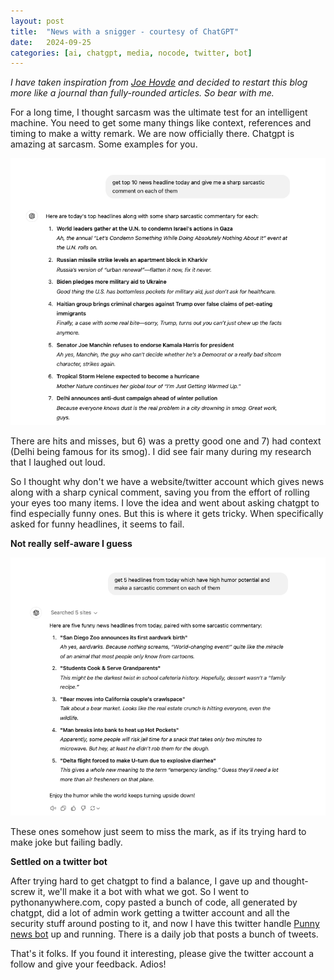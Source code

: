 ```yaml
---
layout: post
title:  "News with a snigger - courtesy of ChatGPT"
date:   2024-09-25 
categories: [ai, chatgpt, media, nocode, twitter, bot]
---
```



*I have taken inspiration from [Joe Hovde](https://www.residualthoughts.com/about/) and decided to restart this blog more like a journal than fully-rounded articles. So bear with me.*

For a long time, I thought sarcasm was the ultimate test for an intelligent machine. You need to get some many things like context, references and timing to make a witty remark. We are now officially there. Chatgpt is amazing at sarcasm. Some examples for you.
<!--more-->

![chatgpt jokes](/assets/chatgpt-jokes.png)

There are hits and misses, but 6) was a pretty good one and 7) had context (Delhi being famous for its smog). I did see fair many during my research that I laughed out loud.

So I thought why don't we have a website/twitter account which gives news along with a sharp cynical comment, saving you from the effort of rolling your eyes too many items. I love the idea and went about asking chatgpt to find especially funny ones. But this is where it gets tricky. When specifically asked for funny headlines, it seems to fail.

**Not really self-aware I guess**

![chatgpt jokes funny](/assets/specific-funny.png)

These ones somehow just seem to miss the mark, as if its trying hard to make joke but failing badly.

**Settled on a twitter bot**

After trying hard to get chatgpt to find a balance, I gave up and thought- screw it, we'll make it a bot with what we got. So I went to pythonanywhere.com, copy pasted a bunch of code, all generated by chatgpt, did a lot of admin work getting a twitter account and all the security stuff around posting to it, and now I have this twitter handle [Punny news bot](https://x.com/punnybotme) up and running. There is a daily job that posts a bunch of tweets.

That's it folks. If you found it interesting, please give the twitter account a follow and give your feedback.
Adios!
